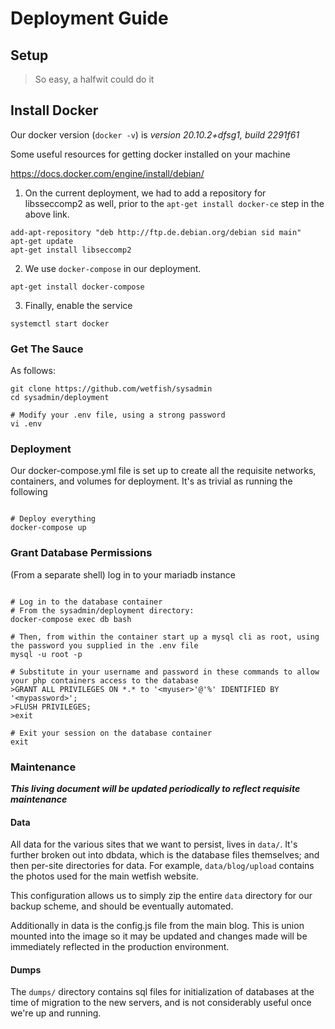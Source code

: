 # Deployment Guide

## Setup

> So easy, a halfwit could do it

## Install Docker

Our docker version (`docker -v`) is *version 20.10.2+dfsg1, build 2291f61*

Some useful resources for getting docker installed on your machine

https://docs.docker.com/engine/install/debian/

1. On the current deployment, we had to add a repository for libsseccomp2 as well, prior to the `apt-get install docker-ce` step in the above link.

```
add-apt-repository "deb http://ftp.de.debian.org/debian sid main"
apt-get update
apt-get install libseccomp2
```

2. We use `docker-compose` in our deployment.

```
apt-get install docker-compose
```

3. Finally, enable the service

```
systemctl start docker
```

### Get The Sauce

As follows: 

```/bin/sh
git clone https://github.com/wetfish/sysadmin
cd sysadmin/deployment

# Modify your .env file, using a strong password 
vi .env
```

### Deployment

Our docker-compose.yml file is set up to create all the requisite networks, containers, and volumes for deployment. It's as trivial as running the following

```/bin/sh

# Deploy everything
docker-compose up 

```

### Grant Database Permissions

(From a separate shell) log in to your mariadb instance

```/bin/sh

# Log in to the database container
# From the sysadmin/deployment directory: 
docker-compose exec db bash

# Then, from within the container start up a mysql cli as root, using the password you supplied in the .env file
mysql -u root -p 

# Substitute in your username and password in these commands to allow your php containers access to the database
>GRANT ALL PRIVILEGES ON *.* to '<myuser>'@'%' IDENTIFIED BY '<mypassword>';
>FLUSH PRIVILEGES;
>exit

# Exit your session on the database container
exit

```

### Maintenance

***This living document will be updated periodically to reflect requisite maintenance***

#### Data

All data for the various sites that we want to persist, lives in `data/`. It's further broken out into dbdata, which is the database files themselves; and then per-site directories for data. For example,  `data/blog/upload` contains the photos used for the main wetfish website.

This configuration allows us to simply zip the entire `data` directory for our backup scheme, and should be eventually automated.

Additionally in data is the config.js file from the main blog. This is union mounted into the image so it may be updated and changes made will be immediately reflected in the production environment.

#### Dumps
 
The `dumps/` directory contains sql files for initialization of databases at the time of migration to the new servers, and is not considerably useful once we're up and running.

